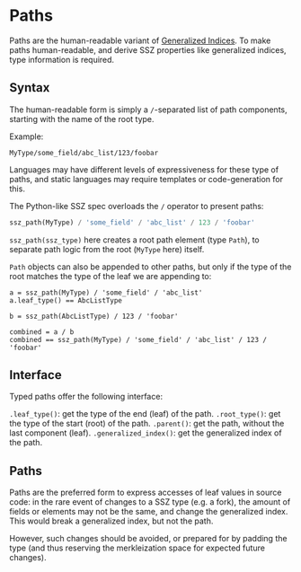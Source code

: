 # Paths

Paths are the human-readable variant of [Generalized Indices](./generalized_indices.md).
To make paths human-readable, and derive SSZ properties like generalized indices, type information is required.

## Syntax

The human-readable form is simply a `/`-separated list of path components, starting with the name of the root type.

Example:
```
MyType/some_field/abc_list/123/foobar
```

Languages may have different levels of expressiveness for these type of paths, and static languages may require templates or code-generation for this.

The Python-like SSZ spec overloads the `/` operator to present paths:

```python
ssz_path(MyType) / 'some_field' / 'abc_list' / 123 / 'foobar'
```

`ssz_path(ssz_type)` here creates a root path element (type `Path`), to separate path logic from the root (`MyType` here) itself.

`Path` objects can also be appended to other paths, but only if the type of the root matches the type of the leaf we are appending to:

```
a = ssz_path(MyType) / 'some_field' / 'abc_list'
a.leaf_type() == AbcListType

b = ssz_path(AbcListType) / 123 / 'foobar'

combined = a / b
combined == ssz_path(MyType) / 'some_field' / 'abc_list' / 123 / 'foobar'
```

## Interface

Typed paths offer the following interface:

`.leaf_type()`: get the type of the end (leaf) of the path.
`.root_type()`: get the type of the start (root) of the path.
`.parent()`: get the path, without the last component (leaf).
`.generalized_index()`: get the generalized index of the path.

## Paths

Paths are the preferred form to express accesses of leaf values in source code:
 in the rare event of changes to a SSZ type (e.g. a fork), 
 the amount of fields or elements may not be the same, and change the generalized index.
This would break a generalized index, but not the path.

However, such changes should be avoided, or prepared for by padding the type (and thus reserving the merkleization space for expected future changes).

